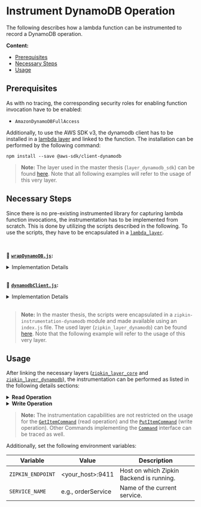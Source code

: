 # Instrument DynamoDB Operation

The following describes how a lambda function can be instrumented to record a DynamoDB operation.

**Content:**
- [Prerequisites](#anker-prerequisites)
- [Necessary Steps](#anker-necessary_steps)
- [Usage](#anker-usage)

<a name="anker-prerequisites"></a>
## Prerequisites

As with no tracing, the corresponding security roles for enabling function invocation have to be enabled:

- `AmazonDynamoDBFullAccess`

Additionally, to use the AWS SDK v3, the dynamodb client has to be installed in a [lambda layer](../../other/lambda_instructions.md) and linked to the function. The installation can be performed by the following command:

```
npm install --save @aws-sdk/client-dynamodb
```

> **Note:** The layer used in the master thesis (`layer_dynamodb_sdk`) can be found [here](../../lambda_resources). Note that all following examples will refer to the usage of this very layer.

<a name="anker-necessary_steps"></a>
## Necessary Steps

Since there is no pre-existing instrumented library for capturing lambda function invocations, the instrumentation has to be implemented from scratch. This is done by utilizing the scripts described in the following. To use the scripts, they have to be encapsulated in a [`lambda_layer`](../../other/lambda_instructions.md).

<br>

:page_facing_up: **[`wrapDynamoDB.js`](wrapDynamoDB.js):**

<details><summary>Implementation Details</summary>

This file wraps the original `DynamoDBClient` of the `aws-sdk`, which is responsible for performing DynamoDB operations. As such, tracing is enabled. The file includes the following functions:

- `wrapDynamoDB`:
  - ***Description:*** wraps a [`DynamoDBClient`](https://docs.aws.amazon.com/AWSJavaScriptSDK/v3/latest/clients/client-dynamodb/index.html) to be traced with Zipkin and returns a `zipkinDynamoDB` function for performing database operations
  - ***Parameters:***
    - *dynamodb_client:* The [`DynamoDBClient`](https://docs.aws.amazon.com/AWSJavaScriptSDK/v3/latest/clients/client-dynamodb/index.html) to be wrapped for tracing
    - *tracer:* Zipkin Tracer to be used for tracing interactions
    - *serviceName (optional):* Name of the current service
    - *remoteServiceName (optional):* Name of the remote servie / database to be called
  - ***Returns:*** `zipkinDynamoDB` function
- `zipkinDynamoDB`:
  - ***Description:*** performs database operations while recording the Request, the Response, and Errors
  - ***Parameters:***
    - *command:* to be executed; has to implement the [`Command`](https://docs.aws.amazon.com/AWSJavaScriptSDK/v3/latest/clients/client-dynamodb/classes/command.html) interface of the AWS SDK
  - ***Returns:*** Response from database

> **Note:** The instrumentation is inspired by [`zipkin-instrumentation-request`](https://github.com/openzipkin/zipkin-js/tree/master/packages/zipkin-instrumentation-request) and other pre-existing instrumented libraries.

</details>

<br>

:page_facing_up: **[`dynamodbClient.js`](dynamodbClient.js):**

<details><summary>Implementation Details</summary>

In order to display a transparent picture of the trace, relevant information has to be added. This is done by using the `dynamodbClient.js`. The file includes an Instrumentation class with the following functions:

- `recordRequest`:
  - ***Description:*** records a database request by recording the following Zipkin Annotations:
    - `serviceName`: name of the current service (entered with construction of Instrumentation object)
    - `RPC`: in this case: `dynamodb_operation`
    - `dynamodb.operation`: the type of operation, (e.g., `PutItemCommand`)
    - `dynamodb.table_name`: the name of the table on which operation is performed
    - `ClientSend`: Annotation indicating that client has sent database request
    - `remoteServiceName` (optional): remoteServiceName, if specified during object construction
  - ***Parameters:***
    - *command:* to be recorded; has to implement the [`Command`](https://docs.aws.amazon.com/AWSJavaScriptSDK/v3/latest/clients/client-dynamodb/classes/command.html) interface of the AWS SDK
  - ***Returns:*** -
- `recordResponse`:
  - ***Description:*** records database response by recording the following Zipkin Annotations:
    - `http.status_code`: status code of the operation
    - `ClientRecv`: Annotation indicating that the client has received a response from the database
  - ***Parameters:***
    - *traceId:* current traceId
    - *statusCode:* status code of the database operation
  - ***Returns:*** -
- `recordError`:
  - ***Description:*** records an error that occured during database operation by recording the following Zipkin Annotations:
    - `error`: the error occurred during the database operation
    - `ClientRecv`: Annotation indicating that the client has received a response from the database
  - ***Parameters:***
    - *traceId:* current traceId
    - *error:* error occurred during the database operation
  - ***Returns:*** -

> **Note:** The instrumentation is inspired by the Zipkin [`httpClient`](https://github.com/openzipkin/zipkin-js/blob/master/packages/zipkin/src/instrumentation/httpClient.js).

</details>

<br>

> **Note:** In the master thesis, the scripts were encapsulated in a `zipkin-instrumentation-dynamodb` module and made available using an `index.js` file. The used layer (`zipkin_layer_dynamodb`) can be found [here](../../lambda_resources). Note that the following example will refer to the usage of this very layer.

<a name="anker-usage"></a>
## Usage

After linking the necessary layers ([`zipkin_layer_core`](../../lambda_resources) and [`zipkin_layer_dynamodb`](../../lambda_resources)), the instrumentation can be performed as listed in the following details sections:

<details><summary><b>Read Operation</b></summary>

```javascript
const { DynamoDBClient, GetItemCommand } = require('@aws-sdk/client-dynamodb');
const tracerFactory = require('zipkin-tracing-factory');
const wrapDynamoDB = require('zipkin-instrumentation-dynamodb');

const dynamoDBClient = new DynamoDBClient({ region: 'us-east-1' });
const tracer = tracerFactory(process.env.ZIPKIN_ENDPOINT, process.env.SERVICE_NAME);

// wrap the dynamoDB client
const serviceName = process.env.SERVICE_NAME;
const remoteServiceName = 'database';
const zipkinDynamoDB = wrapDynamoDB(dynamoDBClient, { tracer, serviceName, remoteServiceName });

exports.handler = async function (event) {
  const input = {
    TableName: 'EvaluationTable',
    Key: {
      Id: { N: '1' }
    }
  };

  const command = new GetItemCommand(input);

  try {
    // use wrapped version of dynamodb client
    const response = await zipkinDynamoDB(command);
    return response.$metadata;
  } catch (error) {
    console.error(error.message);
  }
};
```

</details>

<details><summary><b>Write Operation</b></summary>

```javascript
const { DynamoDBClient, PutItemCommand } = require('@aws-sdk/client-dynamodb');
const tracerFactory = require('zipkin-tracing-factory');
const wrapDynamoDB = require('zipkin-instrumentation-dynamodb');

const dynamoDBClient = new DynamoDBClient({ region: 'us-east-1' });
const tracer = tracerFactory(process.env.ZIPKIN_ENDPOINT, process.env.SERVICE_NAME);

// wrap the dynamoDB client
const serviceName = process.env.SERVICE_NAME;
const remoteServiceName = 'database';
const zipkinDynamoDB = wrapDynamoDB(dynamoDBClient, { tracer, serviceName, remoteServiceName });

exports.handler = async function (event) {
  const input = {
    TableName: 'EvaluationTable',
    Item: {
      Id: { N: '1' },
      Value: { S: 'New Item' }
    }
  };

  const command = new PutItemCommand(input);

  try {
    // use wrapped version of dynamodb client
    const response = await zipkinDynamoDB(command);
    return response.$metadata;
  } catch (error) {
    console.error(error.message);
  }
};
```

</details>

> **Note:** The instrumentation capabilities are not restricted on the usage for the [`GetItemCommand`](https://docs.aws.amazon.com/AWSJavaScriptSDK/v3/latest/clients/client-dynamodb/classes/getitemcommand.html) (read operation) and the [`PutItemCommand`](https://docs.aws.amazon.com/AWSJavaScriptSDK/v3/latest/clients/client-dynamodb/classes/putitemcommand.html) (write operation). Other Commands implementing the [`Command`](https://docs.aws.amazon.com/AWSJavaScriptSDK/v3/latest/clients/client-dynamodb/classes/command.html) interface can be traced as well.

Additionally, set the following environment variables:

| Variable | Value | Description |
| -----| -----| ---- |
| `ZIPKIN_ENDPOINT` | <your_host>:9411| Host on which Zipkin Backend is running. |
| `SERVICE_NAME` | e.g., orderService | Name of the current service. |
